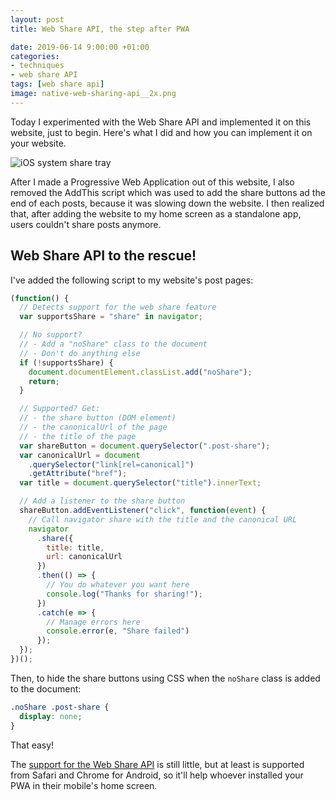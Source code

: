 ```yaml
---
layout: post
title: Web Share API, the step after PWA

date: 2019-06-14 9:00:00 +01:00
categories:
- techniques
- web share API
tags: [web share api]
image: native-web-sharing-api__2x.png
---
```


Today I experimented with the Web Share API and implemented it on this website, just to begin. Here's what I did and how you can implement it on your website.

<img alt="iOS system share tray" src="/assets/post-images/native-web-sharing-api__ph.png" data-src="/assets/post-images/native-web-sharing-api__1x.png" data-srcset="/assets/post-images/native-web-sharing-api__1x.png 1x, /assets/post-images/native-web-sharing-api__2x.png 2x" class="lazy post-image">

After I made a Progressive Web Application out of this website, I also removed the AddThis script which was used to add the share buttons ad the end of each posts, because it was slowing down the website. I then realized that, after adding the website to my home screen as a standalone app, users couldn't share posts anymore. 

## Web Share API to the rescue!

I've added the following script to my website's post pages:

```js
(function() {
  // Detects support for the web share feature
  var supportsShare = "share" in navigator;

  // No support? 
  // - Add a "noShare" class to the document
  // - Don't do anything else
  if (!supportsShare) {
    document.documentElement.classList.add("noShare");
    return;
  }

  // Supported? Get:
  // - the share button (DOM element)
  // - the canonicalUrl of the page
  // - the title of the page
  var shareButton = document.querySelector(".post-share");
  var canonicalUrl = document
    .querySelector("link[rel=canonical]")
    .getAttribute("href");
  var title = document.querySelector("title").innerText;

  // Add a listener to the share button
  shareButton.addEventListener("click", function(event) {
    // Call navigator share with the title and the canonical URL
    navigator
      .share({
        title: title,
        url: canonicalUrl
      })
      .then(() => {
        // You do whatever you want here
        console.log("Thanks for sharing!");
      })
      .catch(e => {
        // Manage errors here
        console.error(e, "Share failed")
      });
  });
})();
```

Then, to hide the share buttons using CSS when the `noShare` class is added to the document:

```css
.noShare .post-share {
  display: none;
}
```

That easy!

The [support for the Web Share API](https://caniuse.com/#feat=web-share) is still little, but at least is supported from Safari and Chrome for Android, so it'll help whoever installed your PWA in their mobile's home screen.